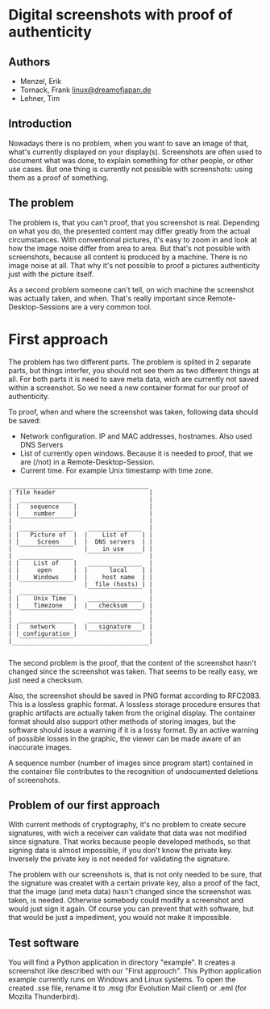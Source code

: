 # Digital screenshots with proof of authenticity

## Authors
* Menzel, Erik
* Tornack, Frank <linux@dreamofjapan.de>
* Lehner, Tim

## Introduction
Nowadays there is no problem, when you want to save an image of that, what's currently displayed on your display(s).
Screenshots are often used to document what was done, to explain something for other people, or other use cases.
But one thing is currently not possible with screenshots: using them as a proof of something.

## The problem
The problem is, that you can't proof, that you screenshot is real. 
Depending on what you do, the presented content may differ greatly from the actual circumstances. With conventional pictures, it's easy to zoom in and look at how the image noise differ from area to area. 
But that's not possible with screenshots, because all content is produced by a machine. There is no image noise at all. That why it's not possible to proof a pictures authenticity just with the picture itself.

As a second problem someone can't tell, on wich machine the screenshot was actually taken, and when. 
That's really important since Remote-Desktop-Sessions are a very common tool.

# First approach
The problem has two different parts. The problem is splited in 2 separate parts, but things interfer, you should not see them as two different things at all. 
For both parts it is need to save meta data, wich are currently not saved within a screenshot. 
So we need a new container format for our proof of authenticity.

To proof, when and where the screenshot was taken, following data should be saved:
* Network configuration. IP and MAC addresses, hostnames. Also used DNS Servers
* List of currently open windows. Because it is needed to proof, that we are (/not) in a Remote-Desktop-Session.
* Current time. For example Unix timestamp with time zone.

```
 ______________________________________
| file header                          |
|  _______________                     |
| |   sequence    |                    |
| |    number     |                    |
|  ‾‾‾‾‾‾‾‾‾‾‾‾‾‾‾                     |
|  _______________    _______________  |
| |   Picture of  |  |    List of    | |
| |     Screen    |  |  DNS servers  | |
|  ‾‾‾‾‾‾‾‾‾‾‾‾‾‾‾   |    in use     | |
|  _______________    ‾‾‾‾‾‾‾‾‾‾‾‾‾‾‾  |
| |    List of    |   _______________  |
| |     open      |  |      local    | |
| |    Windows    |  |    host name  | |
|  ‾‾‾‾‾‾‾‾‾‾‾‾‾‾‾   |  file (hosts) | |
|  _______________    ‾‾‾‾‾‾‾‾‾‾‾‾‾‾‾  |
| |    Unix Time  |   _______________  |
| |    Timezone   |  |   checksum    | |
|  ‾‾‾‾‾‾‾‾‾‾‾‾‾‾‾    ‾‾‾‾‾‾‾‾‾‾‾‾‾‾‾  |
|  _______________    _______________  |
| |   network     |  |   signature   | |
| | configuration |   ‾‾‾‾‾‾‾‾‾‾‾‾‾‾‾  |
|  ‾‾‾‾‾‾‾‾‾‾‾‾‾‾‾                     |
 ‾‾‾‾‾‾‾‾‾‾‾‾‾‾‾‾‾‾‾‾‾‾‾‾‾‾‾‾‾‾‾‾‾‾‾‾‾‾
```

The second problem is the proof, that the content of the screenshot hasn't changed since the screenshot was taken. 
That seems to be really easy, we just need a checksum.

Also, the screenshot should be saved in PNG format according to RFC2083. This is a lossless graphic format.
A lossless storage procedure ensures that graphic artifacts are actually taken from the original display.
The container format should also support other methods of storing images, but the software should issue a warning if it is a lossy format. By an active warning of possible losses in the graphic, the viewer can be made aware of an inaccurate images.

A sequence number (number of images since program start) contained in the container file contributes to the recognition of undocumented deletions of screenshots.

## Problem of our first approach
With current methods of cryptography, it's no problem to create secure signatures, with wich a receiver can validate that data was not modified since signature. 
That works because people developed methods, so that signing data is almost impossible, if you don't know the private key. Inversely the private key is not needed for validating the signature. 

The problem with our screenshots is, that is not only needed to be sure, that the signature was createt with a certain private key, also a proof of the fact, that the image (and meta data) hasn't changed since the screenshot was taken, is needed. Otherwise somebody could modify a screenshot and would just sign it again.
Of course you can prevent that with software, but that would be just a impediment, you would not make it impossible.

## Test software
You will find a Python application in directory "example". It creates a screenshot like described with our "First approuch".
This Python application example currently runs on Windows and Linux systems.
To open the created .sse file, rename it to .msg (for Evolution Mail client) or .eml (for Mozilla Thunderbird).
